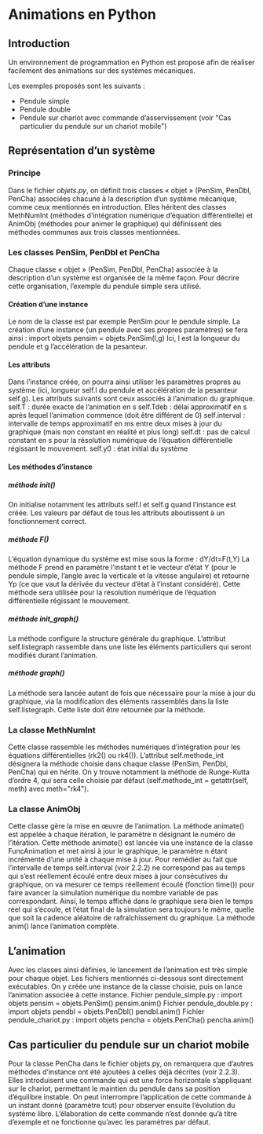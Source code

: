 # Animations en Python
 
## Introduction

Un environnement de programmation en Python est proposé afin de réaliser facilement des animations sur des systèmes mécaniques.

Les exemples proposés sont les suivants :
- Pendule simple
- Pendule double
- Pendule sur chariot avec commande d’asservissement (voir "Cas particulier du pendule sur un chariot mobile")
 
## Représentation d’un système

### Principe

Dans le fichier *objets.py*, on définit trois classes « objet » (PenSim, PenDbl, PenCha) associées chacune à la description d’un système mécanique, comme ceux mentionnés en introduction.
Elles héritent des classes MethNumInt (méthodes d’intégration numérique d’équation différentielle) et AnimObj (méthodes pour animer le graphique) qui définissent des méthodes communes aux trois classes mentionnées.

### Les classes PenSim, PenDbl et PenCha

Chaque classe « objet » (PenSim, PenDbl, PenCha) associée à la description d’un système est organisée de la même façon. Pour décrire cette organisation, l’exemple du pendule simple sera utilisé.
#### Création d’une instance
Le nom de la classe est par exemple PenSim pour le pendule simple. La création d’une instance (un pendule avec ses propres paramètres) se fera ainsi :
import objets
pensim = objets.PenSim(l,g)
Ici, l est la longueur du pendule et g l’accélération de la pesanteur.
#### Les attributs
Dans l’instance créée, on pourra ainsi utiliser les paramètres propres au système (ici, longueur self.l du pendule et accélération de la pesanteur self.g). Les attributs suivants sont ceux associés à l’animation du graphique. 
	self.T : durée exacte de l’animation en s
	self.Tdeb : délai approximatif en s après lequel l’animation commence (doit être différent de 0)
	self.interval : intervalle de temps approximatif en ms entre deux mises à jour du graphique (mais non constant en réalité et plus long)
	self.dt : pas de calcul constant en s pour la résolution numérique de l’équation différentielle régissant le mouvement.
	self.y0 : état initial du système
#### Les méthodes d’instance
##### méthode __init__()
On initialise notamment les attributs self.l et self.g quand l’instance est créée. Les valeurs par défaut de tous les attributs aboutissent à un fonctionnement correct.
#####  méthode F()
L’équation dynamique du système est mise sous la forme :
dY/dt=F(t,Y)
La méthode F prend en paramètre l’instant t et le vecteur d’état Y (pour le pendule simple, l’angle avec la verticale et la vitesse angulaire) et retourne Yp (ce que vaut la dérivée du vecteur d’état à l’instant considéré). Cette méthode sera utilisée pour la résolution numérique de l’équation différentielle régissant le mouvement.
#####  méthode init_graph()
La méthode configure la structure générale du graphique.  L’attribut self.listegraph rassemble dans une liste les éléments particuliers qui seront modifiés durant l’animation.
#####  méthode graph()
La méthode sera lancée autant de fois que nécessaire pour la mise à jour du graphique, via la modification des éléments rassemblés dans la liste self.listegraph. Cette liste doit être retournée par la méthode.
### La classe MethNumInt
Cette classe rassemble les méthodes numériques d’intégration pour les équations différentielles (rk2() ou rk4()). L’attribut self.methode_int désignera la méthode choisie dans chaque classe (PenSim, PenDbl, PenCha) qui en hérite. On y trouve notamment la méthode de Runge-Kutta d’ordre 4, qui sera celle choisie par défaut (self.methode_int = getattr(self, meth) avec meth="rk4").
### La classe AnimObj
Cette classe gère la mise en œuvre de l’animation. La méthode animate() est appelée à chaque itération, le paramètre n désignant le numéro de l’itération.
Cette méthode animate() est lancée via une instance de la classe FuncAnimation et met ainsi à jour le graphique, le paramètre n étant incrémenté d’une unité à chaque mise à jour. Pour remédier au fait que l’intervalle de temps self.interval (voir 2.2.2) ne correspond pas au temps qui s’est réellement écoulé entre deux mises à jour consécutives du graphique, on va mesurer ce temps réellement écoulé (fonction time()) pour faire avancer la simulation numérique du nombre variable de pas correspondant.
Ainsi, le temps affiché dans le graphique sera bien le temps réel qui s’écoule, et l’état final de la simulation sera toujours le même, quelle que soit la cadence aléatoire de rafraîchissement du graphique.
La méthode anim() lance l’animation complète.
## L’animation
Avec les classes ainsi définies, le lancement de l’animation est très simple pour chaque objet. Les fichiers mentionnés ci-dessous sont directement exécutables. On y créée une instance de la classe choisie, puis on lance l’animation associée à cette instance.
Fichier pendule_simple.py :
import objets
pensim = objets.PenSim()
pensim.anim()
Fichier pendule_double.py :
import objets
pendbl = objets.PenDbl()
pendbl.anim()
Fichier pendule_chariot.py :
import objets
pencha = objets.PenCha()
pencha.anim()
## Cas particulier du pendule sur un chariot mobile
Pour la classe PenCha dans le fichier objets.py, on remarquera que d’autres méthodes d’instance ont été ajoutées à celles déjà décrites (voir 2.2.3). Elles introduisent une commande qui est une force horizontale s’appliquant sur le chariot, permettant le maintien du pendule dans sa position d’équilibre instable. On peut interrompre l’application de cette commande à un instant donné (paramètre tcut) pour observer ensuite l’évolution du système libre. L’élaboration de cette commande n’est donnée qu’à titre d’exemple et ne fonctionne qu’avec les paramètres par défaut.
